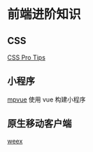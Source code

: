# 前端进阶知识

## CSS

[CSS Pro Tips](https://github.com/AllThingsSmitty/css-protips)

## 小程序

[mpvue](https://github.com/Meituan-Dianping/mpvue) 使用 vue 构建小程序

## 原生移动客户端

[weex](https://weex.incubator.apache.org/cn/guide/index.html)
